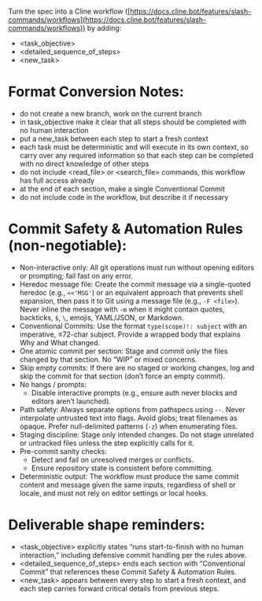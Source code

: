 Turn the spec into a Cline workflow ([https://docs.cline.bot/features/slash-commands/workflows](https://docs.cline.bot/features/slash-commands/workflows)) by adding:

- <task_objective>
- <detailed_sequence_of_steps>
- <new_task>

# Format Conversion Notes:

- do not create a new branch, work on the current branch
- in task_objective make it clear that all steps should be completed with no human interaction
- put a new_task between each step to start a fresh context
- each task must be deterministic and will execute in its own context, so carry over any required information so that each step can be completed with no direct knowledge of other steps
- do not include <read_file> or <search_file> commands, this workflow has full access already
- at the end of each section, make a single Conventional Commit
- do not include code in the workflow, but describe it if necessary

# Commit Safety & Automation Rules (non-negotiable):

- Non-interactive only: All git operations must run without opening editors or prompting; fail fast on any error.
- Heredoc message file: Create the commit message via a single-quoted heredoc (e.g., `<<'MSG'`) or an equivalent approach that prevents shell expansion, then pass it to Git using a message file (e.g., `-F <file>`). Never inline the message with `-m` when it might contain quotes, backticks, `$`, `\`, emojis, YAML/JSON, or Markdown.
- Conventional Commits: Use the format `type(scope)!: subject` with an imperative, ≤72-char subject. Provide a wrapped body that explains Why and What changed.
- One atomic commit per section: Stage and commit only the files changed by that section. No “WIP” or mixed concerns.
- Skip empty commits: If there are no staged or working changes, log and skip the commit for that section (don’t force an empty commit).
- No hangs / prompts:
  - Disable interactive prompts (e.g., ensure auth never blocks and editors aren’t launched).
- Path safety: Always separate options from pathspecs using `--`. Never interpolate untrusted text into flags. Avoid globs; treat filenames as opaque. Prefer null-delimited patterns (`-z`) when enumerating files.
- Staging discipline: Stage only intended changes. Do not stage unrelated or untracked files unless the step explicitly calls for it.
- Pre-commit sanity checks:
  - Detect and fail on unresolved merges or conflicts.
  - Ensure repository state is consistent before committing.
- Deterministic output: The workflow must produce the same commit content and message given the same inputs, regardless of shell or locale, and must not rely on editor settings or local hooks.

# Deliverable shape reminders:

- <task_objective> explicitly states “runs start-to-finish with no human interaction,” including defensive commit handling per the rules above.
- <detailed_sequence_of_steps> ends each section with “Conventional Commit” that references these Commit Safety & Automation Rules.
- <new_task> appears between every step to start a fresh context, and each step carries forward critical details from previous steps.
